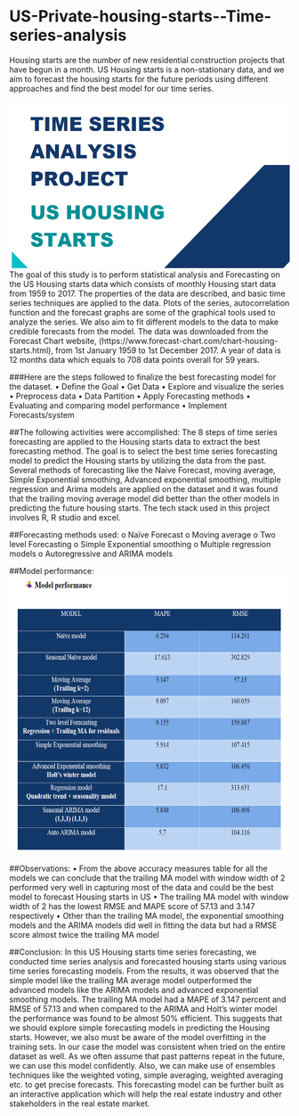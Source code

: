 # US-Private-housing-starts--Time-series-analysis
Housing starts are the number of new residential construction projects that have begun in a month. US Housing starts is a non-stationary data, and we aim to forecast the housing starts for the future periods using different approaches and find the best model for our time series.

<img src="https://github.com/akshaybhatt0095/US-Private-housing-starts--Time-series-analysis/blob/main/title.png" width="1100" height="300">
The goal of this study is to perform statistical analysis and Forecasting on the US Housing starts data which consists of monthly Housing start data from 1959 to 2017. The properties of the data are described, and basic time series techniques are applied to the data. Plots of the series, autocorrelation function and the forecast graphs are some of the graphical tools used to analyze the series. We also aim to fit different models to the data to make credible forecasts from the model. The data was downloaded from the Forecast Chart website, (https://www.forecast-chart.com/chart-housing-starts.html), from 1st January 1959 to 1st December 2017.
A year of data is 12 months data which equals to 708 data points overall for 59 years. 

###Here are the steps followed to finalize the best forecasting model for the dataset.
• Define the Goal
• Get Data
• Explore and visualize the series
• Preprocess data
• Data Partition
• Apply Forecasting methods
• Evaluating and comparing model performance
• Implement Forecasts/system

##The following activities were accomplished:
The 8 steps of time series forecasting are applied to the Housing starts data to extract the best forecasting method. The goal is to select the best time series forecasting model to predict the Housing starts by utilizing the data from the past.
Several methods of forecasting like the Naive Forecast, moving average, Simple Exponential smoothing, Advanced exponential smoothing, multiple regression and Arima models are applied on the dataset and it was found that the trailing moving average model did better than the other models in predicting the future housing starts.
The tech stack used in this project involves R, R studio and excel.

##Forecasting methods used:
o Naïve Forecast
o Moving average
o Two level Forecasting
o Simple Exponential smoothing
o Multiple regression models
o Autoregressive and ARIMA models

##Model performance:
<img src="https://github.com/akshaybhatt0095/US-Private-housing-starts--Time-series-analysis/blob/main/Model%20performance.png" width="1100" height="500">

##Observations:
• From the above accuracy measures table for all the models we can conclude that the trailing MA model with window width of 2 performed very well in capturing most of the data and could be the best model to forecast Housing starts in US
• The trailing MA model with window width of 2 has the lowest RMSE and MAPE score of 57.13 and 3.147 respectively
• Other than the trailing MA model, the exponential smoothing models and the ARIMA models did well in fitting the data but had a RMSE score almost twice the trailing MA model

##Conclusion:
In this US Housing starts time series forecasting, we conducted time series analysis and forecasted housing starts using various time series forecasting models. From the results, it was observed that the simple model like the trailing MA average model outperformed the advanced models like the ARIMA models and advanced exponential smoothing models. The trailing MA model had a MAPE of 3.147 percent and RMSE of 57.13 and when compared to the ARIMA and Holt’s winter model the performance was found to be almost 50% efficient. This suggests that we should explore simple forecasting models in predicting the Housing starts. However, we also must be aware of the model overfitting in the training sets. In our case the model was consistent when tried on the entire dataset as well. As we often assume that past patterns repeat in the future, we can use this model confidently. Also, we can make use of ensembles techniques like the weighted voting, simple averaging, weighted averaging etc. to get precise forecasts.
This forecasting model can be further built as an interactive application which will help the real estate industry and other stakeholders in the real estate market.
